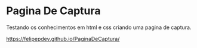 # Pagina De Captura

Testando os conhecimentos em html e css criando uma pagina de captura.

https://felipepdev.github.io/PaginaDeCaptura/
